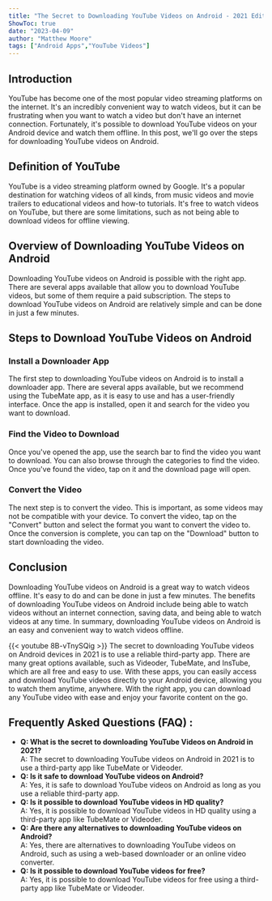 ```yaml
---
title: "The Secret to Downloading YouTube Videos on Android - 2021 Edition!"
ShowToc: true 
date: "2023-04-09"
author: "Matthew Moore" 
tags: ["Android Apps","YouTube Videos"]
---
```

## Introduction

YouTube has become one of the most popular video streaming platforms on the internet. It's an incredibly convenient way to watch videos, but it can be frustrating when you want to watch a video but don't have an internet connection. Fortunately, it's possible to download YouTube videos on your Android device and watch them offline. In this post, we'll go over the steps for downloading YouTube videos on Android.

## Definition of YouTube

YouTube is a video streaming platform owned by Google. It's a popular destination for watching videos of all kinds, from music videos and movie trailers to educational videos and how-to tutorials. It's free to watch videos on YouTube, but there are some limitations, such as not being able to download videos for offline viewing.

## Overview of Downloading YouTube Videos on Android

Downloading YouTube videos on Android is possible with the right app. There are several apps available that allow you to download YouTube videos, but some of them require a paid subscription. The steps to download YouTube videos on Android are relatively simple and can be done in just a few minutes.

## Steps to Download YouTube Videos on Android

### Install a Downloader App

The first step to downloading YouTube videos on Android is to install a downloader app. There are several apps available, but we recommend using the TubeMate app, as it is easy to use and has a user-friendly interface. Once the app is installed, open it and search for the video you want to download.

### Find the Video to Download

Once you've opened the app, use the search bar to find the video you want to download. You can also browse through the categories to find the video. Once you've found the video, tap on it and the download page will open.

### Convert the Video

The next step is to convert the video. This is important, as some videos may not be compatible with your device. To convert the video, tap on the "Convert" button and select the format you want to convert the video to. Once the conversion is complete, you can tap on the "Download" button to start downloading the video.

## Conclusion

Downloading YouTube videos on Android is a great way to watch videos offline. It's easy to do and can be done in just a few minutes. The benefits of downloading YouTube videos on Android include being able to watch videos without an internet connection, saving data, and being able to watch videos at any time. In summary, downloading YouTube videos on Android is an easy and convenient way to watch videos offline.

{{< youtube 8B-vTnySQig >}} 
The secret to downloading YouTube videos on Android devices in 2021 is to use a reliable third-party app. There are many great options available, such as Videoder, TubeMate, and InsTube, which are all free and easy to use. With these apps, you can easily access and download YouTube videos directly to your Android device, allowing you to watch them anytime, anywhere. With the right app, you can download any YouTube video with ease and enjoy your favorite content on the go.

## Frequently Asked Questions (FAQ) :
<ul>
  <li><strong>Q: What is the secret to downloading YouTube Videos on Android in 2021?</strong> <br>
A: The secret to downloading YouTube videos on Android in 2021 is to use a third-party app like TubeMate or Videoder.</li>
  <li><strong>Q: Is it safe to download YouTube videos on Android?</strong> <br>
A: Yes, it is safe to download YouTube videos on Android as long as you use a reliable third-party app.</li>
  <li><strong>Q: Is it possible to download YouTube videos in HD quality?</strong> <br>
A: Yes, it is possible to download YouTube videos in HD quality using a third-party app like TubeMate or Videoder.</li>
  <li><strong>Q: Are there any alternatives to downloading YouTube videos on Android?</strong> <br>
A: Yes, there are alternatives to downloading YouTube videos on Android, such as using a web-based downloader or an online video converter.</li>
  <li><strong>Q: Is it possible to download YouTube videos for free?</strong> <br>
A: Yes, it is possible to download YouTube videos for free using a third-party app like TubeMate or Videoder.</li>
</ul>


